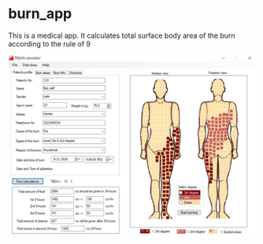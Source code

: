 # burn_app
This is a medical app. It calculates total surface body area of the burn according to the rule of 9

![](images/burn_app_demo.JPG)
</br>
